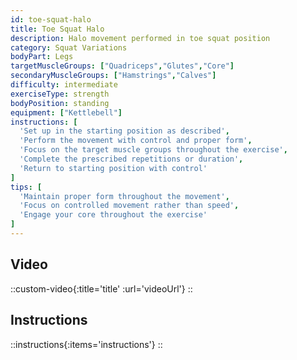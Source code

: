 ```yaml
---
id: toe-squat-halo
title: Toe Squat Halo
description: Halo movement performed in toe squat position
category: Squat Variations
bodyPart: Legs
targetMuscleGroups: ["Quadriceps","Glutes","Core"]
secondaryMuscleGroups: ["Hamstrings","Calves"]
difficulty: intermediate
exerciseType: strength
bodyPosition: standing
equipment: ["Kettlebell"]
instructions: [
  'Set up in the starting position as described',
  'Perform the movement with control and proper form',
  'Focus on the target muscle groups throughout the exercise',
  'Complete the prescribed repetitions or duration',
  'Return to starting position with control'
]
tips: [
  'Maintain proper form throughout the movement',
  'Focus on controlled movement rather than speed',
  'Engage your core throughout the exercise'
]
---
```


## Video

::custom-video{:title='title' :url='videoUrl'}
::

## Instructions

::instructions{:items='instructions'}
::

